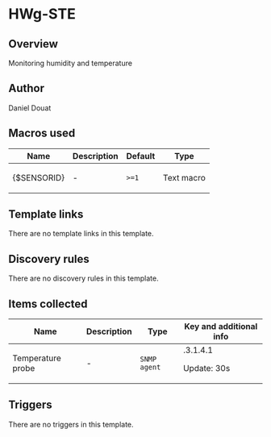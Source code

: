 # HWg-STE

## Overview

Monitoring humidity and temperature



## Author

Daniel Douat

## Macros used

|Name|Description|Default|Type|
|----|-----------|-------|----|
|{$SENSORID}|<p>-</p>|`>=1`|Text macro|


## Template links

There are no template links in this template.

## Discovery rules

There are no discovery rules in this template.

## Items collected

|Name|Description|Type|Key and additional info|
|----|-----------|----|----|
|Temperature probe|<p>-</p>|`SNMP agent`|.3.1.4.1<p>Update: 30s</p>|


## Triggers

There are no triggers in this template.

